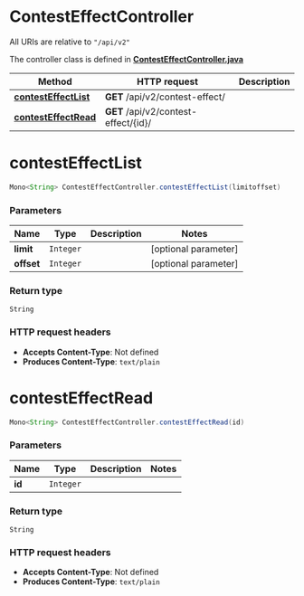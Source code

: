 # ContestEffectController

All URIs are relative to `"/api/v2"`

The controller class is defined in **[ContestEffectController.java](../../src/main/java/org/openapitools/controller/ContestEffectController.java)**

Method | HTTP request | Description
------------- | ------------- | -------------
[**contestEffectList**](#contestEffectList) | **GET** /api/v2/contest-effect/ | 
[**contestEffectRead**](#contestEffectRead) | **GET** /api/v2/contest-effect/{id}/ | 

<a name="contestEffectList"></a>
# **contestEffectList**
```java
Mono<String> ContestEffectController.contestEffectList(limitoffset)
```



### Parameters
Name | Type | Description  | Notes
------------- | ------------- | ------------- | -------------
**limit** | `Integer` |  | [optional parameter]
**offset** | `Integer` |  | [optional parameter]

### Return type
`String`


### HTTP request headers
 - **Accepts Content-Type**: Not defined
 - **Produces Content-Type**: `text/plain`

<a name="contestEffectRead"></a>
# **contestEffectRead**
```java
Mono<String> ContestEffectController.contestEffectRead(id)
```



### Parameters
Name | Type | Description  | Notes
------------- | ------------- | ------------- | -------------
**id** | `Integer` |  |

### Return type
`String`


### HTTP request headers
 - **Accepts Content-Type**: Not defined
 - **Produces Content-Type**: `text/plain`

